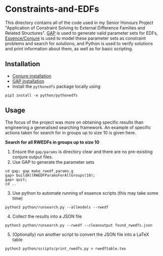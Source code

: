 # Constraints-and-EDFs

This directory contains all of the code used in my Senior Honours Project "Application of Constraint Solving to External Difference Families and Related Structures". [GAP](https://www.gap-system.org/) is used to generate valid parameter sets for EDFs, [Essence/Conjure](https://conjure.readthedocs.io/en/latest/) is used to model these parameter sets as constraint problems and search for solutions; and Python is used to verify solutions and print information about them, as well as for basic scripting.


## Installation

- [Conjure installation](https://conjure.readthedocs.io/en/latest/installation.html)
- [GAP installation](https://www.gap-system.org/Download/)
- Install the ``pythonedfs`` package locally using

```
pip3 install -e python/pythonedfs
```

## Usage
The focus of the project was more on obtaining specific results than engineering a generalised searching framework. 
An example of specific actions taken for search for in groups up to size 10 is given here.

**Search for all RWEDFs in groups up to size 10**
1. Ensure the ``gap/params`` is directory clear and there are no pre-existing conjure output files.
2. Use GAP to generate the parameter sets
```
cd gap; gap make_rwedf_params.g
gap> buildAllRWEDFParamsForAllGroups(10);
gap> quit;
cd ..
```
3. Use python to automate running of essence scripts (this may take some time)
```
python3 python/runsearch.py --allmodels --rwedf
```
4. Collect the results into a JSON file
```
python3 python/runsearch.py --rwedf --cleanoutput found_rwedfs.json
```

5. (Optionally) run another script to convert the JSON file into a LaTeX table
```
python3 python/scripts/print_rwedfs.py > rwedftable.tex
```
